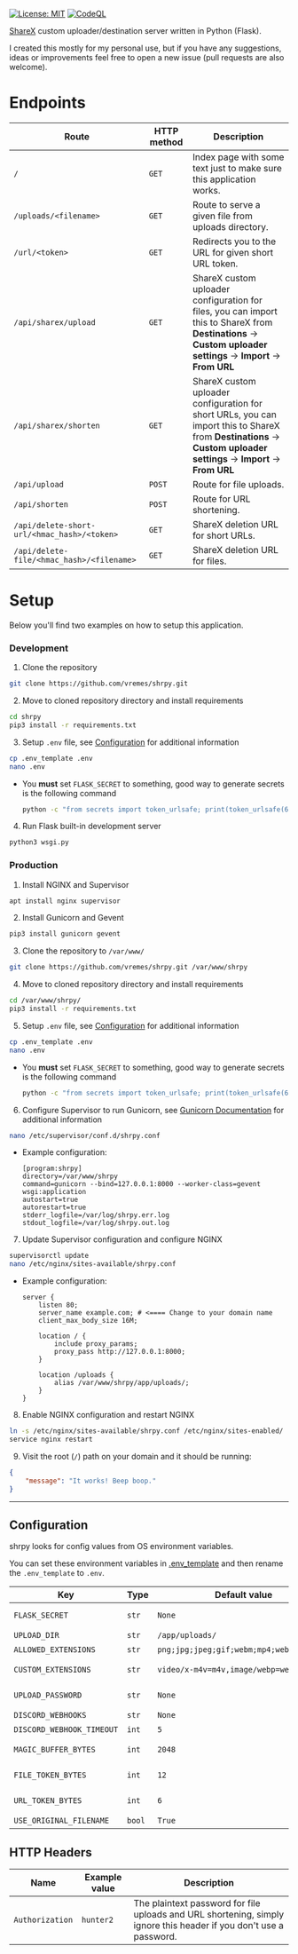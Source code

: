 [![License: MIT](https://img.shields.io/badge/License-MIT-blue.svg)](https://opensource.org/licenses/MIT)
[![CodeQL](https://github.com/vremes/shrpy/actions/workflows/codeql-analysis.yml/badge.svg)](https://github.com/vremes/shrpy/actions/workflows/codeql-analysis.yml)

[ShareX](https://getsharex.com/) custom uploader/destination server written in Python (Flask).

I created this mostly for my personal use, but if you have any suggestions, ideas or improvements feel free to open a new issue (pull requests are also welcome).

# Endpoints

| Route | HTTP method | Description |
| ----- | ------ | ------ |
`/` | `GET` | Index page with some text just to make sure this application works. |
`/uploads/<filename>` | `GET` | Route to serve a given file from uploads directory. |
`/url/<token>` | `GET` | Redirects you to the URL for given short URL token. |
`/api/sharex/upload` | `GET` | ShareX custom uploader configuration for files, you can import this to ShareX from **Destinations** -> **Custom uploader settings** -> **Import** -> **From URL** |
`/api/sharex/shorten` | `GET` | ShareX custom uploader configuration for short URLs, you can import this to ShareX from **Destinations** -> **Custom uploader settings** -> **Import** -> **From URL** |
`/api/upload` | `POST` | Route for file uploads. |
`/api/shorten` | `POST` | Route for URL shortening. |
`/api/delete-short-url/<hmac_hash>/<token>` | `GET` | ShareX deletion URL for short URLs. |
`/api/delete-file/<hmac_hash>/<filename>` | `GET` | ShareX deletion URL for files. |

# Setup

Below you'll find two examples on how to setup this application.

### Development
1. Clone the repository
```sh
git clone https://github.com/vremes/shrpy.git
```
2. Move to cloned repository directory and install requirements
```sh
cd shrpy
pip3 install -r requirements.txt
```
3. Setup `.env` file, see [Configuration](#configuration) for additional information
```sh
cp .env_template .env
nano .env
```
  - You **must** set `FLASK_SECRET` to something, good way to generate secrets is the following command
    ```sh
    python -c "from secrets import token_urlsafe; print(token_urlsafe(64))"
    ```
4. Run Flask built-in development server
```sh
python3 wsgi.py
```

### Production
1. Install NGINX and Supervisor
```sh
apt install nginx supervisor
```
2. Install Gunicorn and Gevent
```sh
pip3 install gunicorn gevent
```
3. Clone the repository to `/var/www/`
```sh
git clone https://github.com/vremes/shrpy.git /var/www/shrpy
```
4. Move to cloned repository directory and install requirements
```sh
cd /var/www/shrpy/
pip3 install -r requirements.txt
```
5. Setup `.env` file, see [Configuration](#configuration) for additional information
```sh
cp .env_template .env
nano .env
```
  - You **must** set `FLASK_SECRET` to something, good way to generate secrets is the following command
    ```sh
    python -c "from secrets import token_urlsafe; print(token_urlsafe(64))"
    ```
6. Configure Supervisor to run Gunicorn, see [Gunicorn Documentation](https://docs.gunicorn.org/en/stable/index.html) for additional information
```sh
nano /etc/supervisor/conf.d/shrpy.conf
```
  - Example configuration:
    ```
    [program:shrpy]
    directory=/var/www/shrpy
    command=gunicorn --bind=127.0.0.1:8000 --worker-class=gevent wsgi:application
    autostart=true
    autorestart=true
    stderr_logfile=/var/log/shrpy.err.log
    stdout_logfile=/var/log/shrpy.out.log
    ```
7. Update Supervisor configuration and configure NGINX
```sh
supervisorctl update
nano /etc/nginx/sites-available/shrpy.conf
```
  - Example configuration:
    ```nginx
    server {
        listen 80;
        server_name example.com; # <==== Change to your domain name
        client_max_body_size 16M;

        location / {
            include proxy_params;
            proxy_pass http://127.0.0.1:8000;
        }

        location /uploads {
            alias /var/www/shrpy/app/uploads/;
        }
    }
    ```
8. Enable NGINX configuration and restart NGINX
```sh
ln -s /etc/nginx/sites-available/shrpy.conf /etc/nginx/sites-enabled/
service nginx restart
```
9. Visit the root (`/`) path on your domain and it should be running:
```json
{
    "message": "It works! Beep boop."
}
```
---
## Configuration
shrpy looks for config values from OS environment variables.

You can set these environment variables in [.env_template](https://github.com/vremes/shrpy/blob/master/.env_template) and then rename the `.env_template` to `.env`.

| Key | Type | Default value | Description |
| ------ | ------ | ------ | ------ |
| `FLASK_SECRET` | `str` |  `None` | Secret key for Flask application, see https://flask.palletsprojects.com/en/2.0.x/config/#SECRET_KEY |
| `UPLOAD_DIR` | `str` | `/app/uploads/` | Path for uploaded files. |
| `ALLOWED_EXTENSIONS` | `str` | `png;jpg;jpeg;gif;webm;mp4;webp;txt;m4v` | Allowed file extensions separated by semicolon. |
| `CUSTOM_EXTENSIONS` | `str` | `video/x-m4v=m4v,image/webp=webp` | Additional `mimetype=extension` pairs for Python `mimetypes` module |
| `UPLOAD_PASSWORD` | `str` | `None` | The password to protect `/api/upload` and `/api/shorten` endpoints. |
| `DISCORD_WEBHOOKS` | `str` | `None` | Discord webhook URLs separated by semicolon. |
| `DISCORD_WEBHOOK_TIMEOUT` | `int` | `5` | Timeout for Discord webhook requests in seconds. |
| `MAGIC_BUFFER_BYTES` | `int` | `2048` | The amount of bytes `python-magic` will read from uploaded file to determine its extension. |
| `FILE_TOKEN_BYTES` | `int` | `12` | The amount of bytes `secrets.token_urlsafe` will use to generate filenames. |
| `URL_TOKEN_BYTES` | `int` | `6` | The amount of bytes `secrets.token_urlsafe` will use to generate shortened URLs. |
| `USE_ORIGINAL_FILENAME` | `bool` | `True` | If saved files should include original filename.

## HTTP Headers

| Name | Example value | Description |
| ------ | ------ | ------ |
`Authorization` | `hunter2` | The plaintext password for file uploads and URL shortening, simply ignore this header if you don't use a password. |
